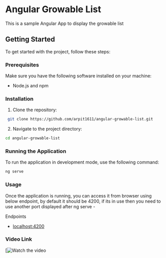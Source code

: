 # Angular Growable List

This is a sample Angular App to display the growable list

## Getting Started

To get started with the project, follow these steps:

### Prerequisites

Make sure you have the following software installed on your machine:

- Node.js and npm

### Installation

1. Clone the repository:
  ```bash
   git clone https://github.com/arpit1611/angular-growable-list.git
  ```

2. Navigate to the project directory:
  ```bash
  cd angular-growable-list
  ```


### Running the Application
To run the application in development mode, use the following command:
```bash
ng serve
```

### Usage
Once the application is running, you can access it from browser using below endpoint, by default it should be 4200, if its in use then you need to use another port displayed after ng serve -

Endpoints
* [localhost:4200](http://localhost:4200/author-list)


### Video Link
[![Watch the video](https://www.loom.com/share/dc274b169d6c45999cfed989d37f37b0?sid=982938dc-a022-40c0-8995-0956e9793007)
